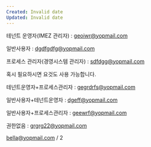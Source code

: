 ```yaml
---
Created: Invalid date
Updated: Invalid date
---
```

테넌트 운영자(IMEZ 관리자) : geoiwr@yopmail.com

일반사용자 : dgdfgdfg@yopmail.com

프로세스 관리자(경영시스템 관리자) : sdfdgg@yopmail.com

혹시 필요하시면 요것도 사용 가능합니다.

테넌트운영자+프로세스관리자 : gegrdrfs@yopmail.com

일반사용자+테넌트운영자 : dgeff@yopmail.com

일반사용자+프로세스관리자 : geewrf@yopmail.com

권한없음 : grgrg22@yopmail.com

bella@yopmail.com / 2